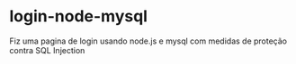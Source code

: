 # login-node-mysql
Fiz uma pagina de login usando node.js e mysql com medidas de proteção contra SQL Injection
